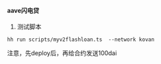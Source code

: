 

#### aave闪电贷

1. 测试脚本

`hh run scripts/myv2flashloan.ts  --network kovan`

注意，先deploy后，再给合约发送100dai


